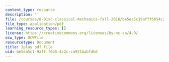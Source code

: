 ```yaml
---
content_type: resource
description: ''
file: /courses/8-01sc-classical-mechanics-fall-2016/be5ea5c19afff6b54c2cca921babfdbd_4r1xgrWbALg.pdf
file_type: application/pdf
learning_resource_types: []
license: https://creativecommons.org/licenses/by-nc-sa/4.0/
ocw_type: OCWFile
resourcetype: Document
title: 3play pdf file
uid: be5ea5c1-9aff-f6b5-4c2c-ca921babfdbd
---
```

